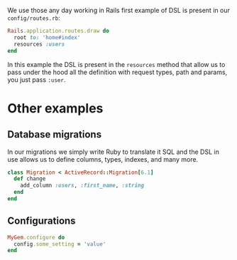 We use those any day working in Rails first example of DSL is present in our `config/routes.rb`:
```ruby
Rails.application.routes.draw do
  root to: 'home#index'
  resources :users
end
```
In this example the DSL is present in the `resources` method that allow us to pass under the hood all the definition with request types, path and params, you just pass `:user`.

# Other examples
## Database migrations
In our migrations we simply write Ruby to translate it SQL and the DSL in use allows us to define columns, types, indexes, and many more.
```ruby
class Migration < ActiveRecord::Migration[6.1]
  def change
    add_column :users, :first_name, :string
  end
end
```
## Configurations
```ruby
MyGem.configure do
  config.some_setting = 'value'
end
```